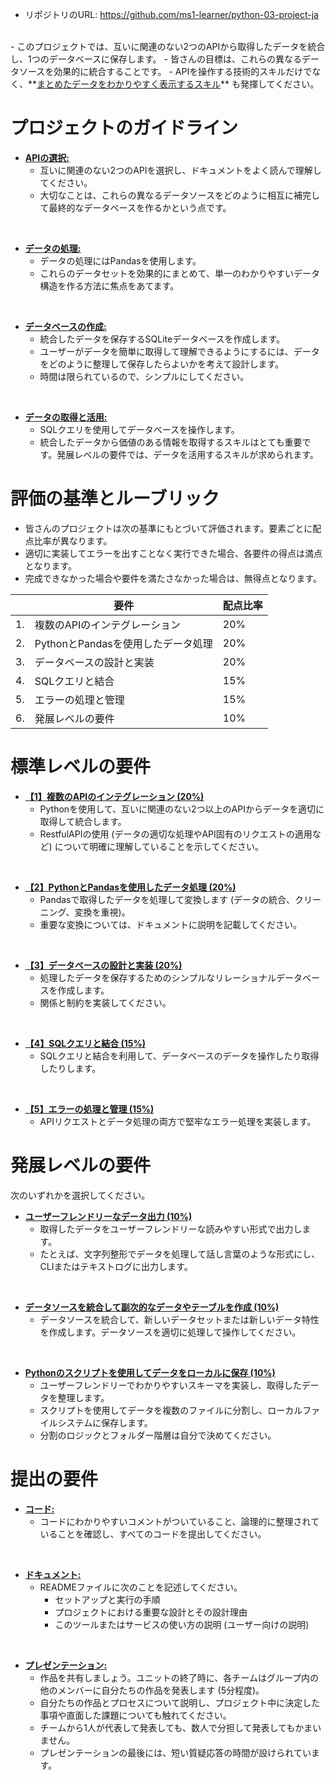 - リポジトリのURL: https://github.com/ms1-learner/python-03-project-ja
<br>
- このプロジェクトでは、互いに関連のない2つのAPIから取得したデータを統合し、1つのデータベースに保存します。
    - 皆さんの目標は、これらの異なるデータソースを効果的に統合することです。
    - APIを操作する技術的スキルだけでなく、**<u>まとめたデータをわかりやすく表示するスキル</u>** も発揮してください。

# プロジェクトのガイドライン
- **<u>APIの選択: </u>**
    - 互いに関連のない2つのAPIを選択し、ドキュメントをよく読んで理解してください。
    - 大切なことは、これらの異なるデータソースをどのように相互に補完して最終的なデータベースを作るかという点です。
<br>

- **<u>データの処理: </u>**
    - データの処理にはPandasを使用します。
    - これらのデータセットを効果的にまとめて、単一のわかりやすいデータ構造を作る方法に焦点をあてます。
<br>

- **<u>データベースの作成: </u>**
    - 統合したデータを保存するSQLiteデータベースを作成します。
    - ユーザーがデータを簡単に取得して理解できるようにするには、データをどのように整理して保存したらよいかを考えて設計します。
    - 時間は限られているので、シンプルにしてください。
<br>

- **<u>データの取得と活用: </u>**
    - SQLクエリを使用してデータベースを操作します。
    - 統合したデータから価値のある情報を取得するスキルはとても重要です。発展レベルの要件では、データを活用するスキルが求められます。

# 評価の基準とルーブリック
- 皆さんのプロジェクトは次の基準にもとづいて評価されます。要素ごとに配点比率が異なります。
- 適切に実装してエラーを出すことなく実行できた場合、各要件の得点は満点となります。
- 完成できなかった場合や要件を満たさなかった場合は、無得点となります。

|      | 要件                               | 配点比率 |
| ---- | ----                               | ---- |
|1.	   | 複数のAPIのインテグレーション	      | 20% |
|2.	   | PythonとPandasを使用したデータ処理   | 20% |
|3.	   | データベースの設計と実装	          | 20% |
|4.	   | SQLクエリと結合	                 | 15% |
|5.	   | エラーの処理と管理                   | 15% |
|6.	   | 発展レベルの要件	                 | 10% |


# 標準レベルの要件
- **<u>【1】複数のAPIのインテグレーション (20%)</u>**
    - Pythonを使用して、互いに関連のない2つ以上のAPIからデータを適切に取得して統合します。
    - RestfulAPIの使用 (データの適切な処理やAPI固有のリクエストの適用など) について明確に理解していることを示してください。
<br>

- **<u>【2】PythonとPandasを使用したデータ処理 (20%)</u>**
    - Pandasで取得したデータを処理して変換します (データの統合、クリーニング、変換を重視)。
    - 重要な変換については、ドキュメントに説明を記載してください。
<br>

- **<u>【3】データベースの設計と実装 (20%)</u>**
    - 処理したデータを保存するためのシンプルなリレーショナルデータベースを作成します。
    - 関係と制約を実装してください。
<br>

- **<u>【4】SQLクエリと結合 (15%)</u>**
    - SQLクエリと結合を利用して、データベースのデータを操作したり取得したりします。
<br>

- **<u>【5】エラーの処理と管理 (15%)</u>**
    - APIリクエストとデータ処理の両方で堅牢なエラー処理を実装します。

# 発展レベルの要件
次のいずれかを選択してください。

- **<u>ユーザーフレンドリーなデータ出力 (10%)</u>**
    - 取得したデータをユーザーフレンドリーな読みやすい形式で出力します。
    - たとえば、文字列整形でデータを処理して話し言葉のような形式にし、CLIまたはテキストログに出力します。
<br>

- **<u>データソースを統合して副次的なデータやテーブルを作成 (10%)</u>**
    - データソースを統合して、新しいデータセットまたは新しいデータ特性を作成します。データソースを適切に処理して操作してください。
<br>

- **<u>Pythonのスクリプトを使用してデータをローカルに保存 (10%)</u>**
    - ユーザーフレンドリーでわかりやすいスキーマを実装し、取得したデータを整理します。
    - スクリプトを使用してデータを複数のファイルに分割し、ローカルファイルシステムに保存します。
    - 分割のロジックとフォルダー階層は自分で決めてください。

# 提出の要件
- **<u>コード: </u>**
    - コードにわかりやすいコメントがついていること、論理的に整理されていることを確認し、すべてのコードを提出してください。
<br>    

- **<u>ドキュメント: </u>**
    - READMEファイルに次のことを記述してください。
        - セットアップと実行の手順
        - プロジェクトにおける重要な設計とその設計理由
        -   このツールまたはサービスの使い方の説明 (ユーザー向けの説明)
<br>

- **<u>プレゼンテーション: </u>**
    - 作品を共有しましょう。ユニットの終了時に、各チームはグループ内の他のメンバーに自分たちの作品を発表します (5分程度)。
    - 自分たちの作品とプロセスについて説明し、プロジェクト中に決定した事項や直面した課題についても触れてください。
    - チームから1人が代表して発表しても、数人で分担して発表してもかまいません。
    - プレゼンテーションの最後には、短い質疑応答の時間が設けられています。